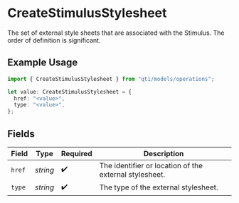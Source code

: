 # CreateStimulusStylesheet

The set of external style sheets that are associated with the Stimulus. The order of definition is significant.

## Example Usage

```typescript
import { CreateStimulusStylesheet } from "qti/models/operations";

let value: CreateStimulusStylesheet = {
  href: "<value>",
  type: "<value>",
};
```

## Fields

| Field                                                  | Type                                                   | Required                                               | Description                                            |
| ------------------------------------------------------ | ------------------------------------------------------ | ------------------------------------------------------ | ------------------------------------------------------ |
| `href`                                                 | *string*                                               | :heavy_check_mark:                                     | The identifier or location of the external stylesheet. |
| `type`                                                 | *string*                                               | :heavy_check_mark:                                     | The type of the external stylesheet.                   |